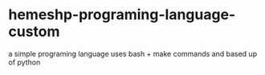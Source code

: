 # hemeshp-programing-language-custom
a simple programing language uses bash + make commands and based up of python
